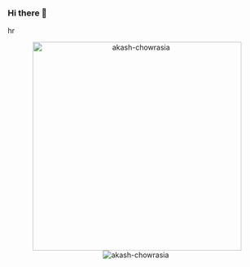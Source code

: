 ### Hi there 👋

<!--
**joskalenda/joskalenda** is a ✨ _special_ ✨ repository because its `README.md` (this file) appears on your GitHub profile.

Here are some ideas to get you started:

- 🔭 I’m currently working on ...
- 🌱 I’m currently learning ...
- 👯 I’m looking to collaborate on ...
- 🤔 I’m looking for help with ...
- 💬 Ask me about ...
- 📫 How to reach me: ...
- 😄 Pronouns: ...
- ⚡ Fun fact: ...
-->
hr

<p align="center">&nbsp;<img align="center" src="https://github-readme-stats.vercel.app/api?username=joskalenda&show_icons=true&locale=en" alt="akash-chowrasia" width="410" />
<img align="center" src="https://github-readme-stats.vercel.app/api/top-langs?username=joskalenda&show_icons=true&locale=en&layout=compact" alt="akash-chowrasia" /></p>
